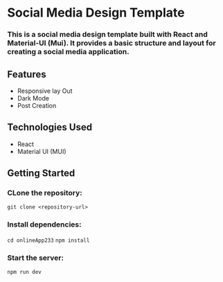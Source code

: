 # Social Media Design Template
### This is a social media design template built with React and Material-UI (Mui). It provides a basic structure and layout for creating a social media application.
## Features
- Responsive lay Out
- Dark Mode
- Post Creation
## Technologies Used
- React
- Material UI (MUI)

## Getting Started
### CLone the repository:
`git clone <repository-url>`
### Install dependencies:
`cd onlineApp233`
`npm install`

### Start the server:
`npm run dev`
